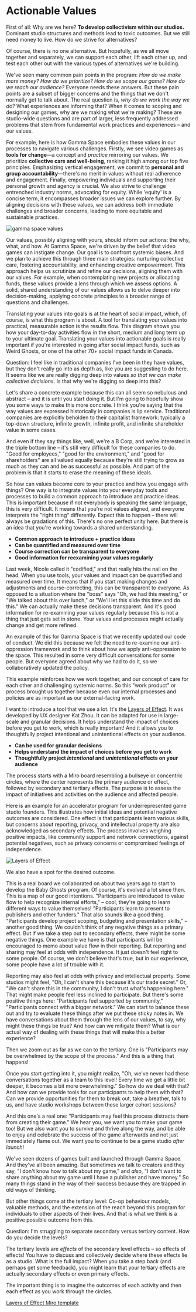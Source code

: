 # Actionable Values

First of all: Why are we here? **To develop collectivism within our studios.** Dominant studio structures and methods lead to toxic outcomes. But we still need money to live. How do we strive for alternatives? 

Of course, there is no one alternative. But hopefully, as we all move together and separately, we can support each other, lift each other up, and test each other out with the various types of alternatives we're building.

We've seen many common pain points in the program: *How do we make more money? How do we prioritize? How do we scope our game? How do we reach our audience?* Everyone needs these answers. But these pain points are a subset of bigger concerns and the things that we don't normally get to talk about. The real question is, *why do we work the way we do*? What experiences are informing that? When it comes to scoping and designing our games, why are we making what we're making? These are studio-wide questions and are part of larger, less frequently addressed problems that stem from fundamental work practices and experiences – and our values.

For example, here is how Gamma Space embodies these values in our processes to navigate various challenges. Firstly, we see video games as **tools for change**—a concept and *practice* mirroring our values. We prioritize **collective care and well-being**, ranking it high among our top five principles. Emphasizing vertical engagement, we commit to **personal and group accountability**—there's no merit in values without real adherence and engagement. Finally, empowering individuals and supporting their personal growth and agency is crucial. We also strive to challenge entrenched industry norms, advocating for equity. While 'equity' is a concise term, it encompasses broader issues we can explore further. By aligning decisions with these values, we can address both immediate challenges and broader concerns, leading to more equitable and sustainable practices.

![gamma space values](img/gamma-space-values.jpg)

Our values, possibly aligning with yours, should inform our actions: the why, what, and how. At Gamma Space, we're driven by the belief that video games can instigate change. Our goal is to confront systemic biases. And we plan to achieve this through three main strategies: nurturing collective care, fostering accountability, and enhancing creative empowerment. This approach helps us scrutinize and refine our decisions, aligning them with our values. For example, when contemplating new projects or allocating funds, these values provide a lens through which we assess options. A solid, shared understanding of our values allows us to delve deeper into decision-making, applying concrete principles to a broader range of questions and challenges.

Translating your values into goals is at the heart of social impact, which, of course, is what this program is about. A tool for translating your values into practical, measurable action is the results flow. This diagram shows you how your day-to-day activities flow in the short, medium and long term up to your ultimate goal. Translating your values into actionable goals is really important if you're interested in going after social impact funds, such as Weird Ghosts, or one of the other 70+ social impact funds in Canada.

Question: I feel like in traditional companies I've been in they have values, but they don't really go into as depth as, like you are suggesting to do here. It seems like we are really digging deep into values *so that we can make collective decisions*. Is that why we're digging so deep into this?

Let's share a concrete example because this can all seem so nebulous and abstract – and it is until you start doing it. But I'm going to hopefully show you some ways to make this more concrete. I think you're saying that the way values are expressed historically in companies is lip service. Traditional companies are explicitly beholden to their capitalist framework: typically a top-down structure, infinite growth, infinite profit, and infinite shareholder value in some cases. 

And even if they say things like, well, we're a B Corp, and we're interested in the triple bottom line – it's still very difficult for these companies to do. "Good for employees," "good for the environment," and "good for shareholders" are all valued equally because they're still trying to grow as much as they can and be as successful as possible. And part of the problem is that it starts to erase the meaning of these ideals.

So how can values become core to your practice and how you engage with things? One way is to integrate values into your everyday tools and processes to build a common approach to introduce and practice ideas. This is important because if not everybody is speaking the same language, this is very difficult. It means that you're not values aligned, and everyone interprets the "right thing" differently. Expect this to happen – there will always be gradations of this. There's no one perfect unity here. But there is an idea that you're working towards a shared understanding.

- **Common approach to introduce + practice ideas**
- **Can be quantified and measured over time**
- **Course correction can be transparent to everyone**
- **Good information for reexamining your values regularly**

Last week, Nicole called it "codified," and that really hits the nail on the head. When you use tools, your values and impact can be quantified and measured over time. It means that if you start making changes and adjustments and course-correcting, this can be transparent to everyone. As opposed to a situation where the "boss" says "Oh, we had this meeting," or "We talked about this over lunch," or "We'll let this slide this time and do this." We can actually make these decisions transparent. And it's good information for re-examining your values regularly because this is not a thing that just gets set in stone. Your values and processes might actually change and get more refined.

An example of this for Gamma Space is that we recently updated our code of conduct. We did this because we felt the need to re-examine our anti-oppression framework and to think about how we apply anti-oppression to the space. This resulted in some very difficult conversations for some people. But everyone agreed about why we had to do it, so we collaboratively updated the policy.

This example reinforces how we work together, and our concept of care for each other and challenging systemic norms. So this "work product" or process brought us together because even our internal processes and policies are as important as our external-facing work. 

I want to introduce a tool that we use a lot. It's the [Layers of Effect](https://www.designethically.com/layers). It was developed by UX designer Kat Zhou. It can be adapted for use in large-scale and granular decisions. It helps understand the impact of choices before you get to work, which is really important! And it allows you to thoughtfully project intentional and unintentional effects on your audience.

- **Can be used for granular decisions**
- **Helps understand the impact of choices before you get to work**
- **Thoughtfully project _intentional_ and _unintentional_ effects on your audience**

The process starts with a Miro board resembling a bullseye or concentric circles, where the center represents the primary audience or effect, followed by secondary and tertiary effects. The purpose is to assess the impact of initiatives and activities on the audience and affected people.

Here is an example for an accelerator program for underrepresented game studio founders. This illustrates how initial ideas and potential negative outcomes are considered. One effect is that participants learn various skills, but concerns about reporting, privacy, and intellectual property are also acknowledged as secondary effects. The process involves weighing positive impacts, like community support and network connections, against potential negatives, such as privacy concerns or compromised feelings of independence.

![Layers of Effect](img/layers-of-effect.jpg)

We also have a spot for the desired outcome.

This is a real board we collaborated on about two years ago to start to develop the Baby Ghosts program. Of course, it's evolved a lot since then. This is a map of our good intentions. "Participants are introduced to value flow to help recognize internal efforts," – cool, they're going to learn different ways to value themselves! "Participants learn to present to publishers and other funders." That also sounds like a good thing. "Participants develop project scoping, budgeting and presentation skills," – another good thing. We couldn't think of any negative things as a primary effect. But if we take a step out to secondary effects, there might be some negative things. One example we have is that participants will be encouraged to memo about value flow in their reporting. But reporting and sharing may feel at odds with independence. It just doesn't feel right to some people. Of course, we don't believe that's true, but in our experience, some people have a lot of trouble with it.

Reporting may also feel at odds with privacy and intellectual property. Some studios might feel, "Oh, I can't share this because it's our trade secret." Or, "We can't share this in the community, I don't trust what's happening here." That might make people feel less inclined to participate. But there's some positive things here: "Participants feel supported by community," "Participants connect with a bigger network." We can start to balance these out and try to evaluate these things after we put these sticky notes in. We have conversations about them through the lens of our values, to say, why might these things be true? And how can we mitigate them? What is our actual way of dealing with these things that will make this a better experience?

Then we zoom out as far as we can to the tertiary. One is "Participants may be overwhelmed by the scope of the process." And this is a thing that happens! 

Once you start getting into it, you might realize, "Oh, we've never had these conversations together as a team to this level! Every time we get a little bit deeper, it becomes a bit more overwhelming." So how do we deal with that? And how can we provide tools for our participants to help them with that? Can we provide opportunities for them to break out, take a breather, talk to us, and have studio workshops between these larger cohort sessions?

And this one's a real one: "Participants may feel this process distracts them from creating their game." We hear you, we want you to make your game too! But we also want you to survive and thrive along the way, and be able to enjoy and celebrate the success of the game afterwards and not just immediately flame out. We want you to continue to be a game studio *after launch*!

We've seen dozens of games built and launched through Gamma Space. And they've all been amazing. But sometimes we talk to creators and they say, "I don't know how to talk about my game," and *also*, "I don't want to share anything about my game until I have a publisher and have money." So many things stand in the way of their success because they are trapped in old ways of thinking.

But other things come at the tertiary level: Co-op behaviour models, valuable methods, and the extension of the reach beyond this program for individuals to other aspects of their lives. And that is what we think is a positive possible outcome from this. 

Question: I'm struggling to separate secondary versus tertiary content. How do you decide the levels?

The tertiary levels are *effects* of the secondary level effects – so effects of effects! You have to discuss and collectively decide where these effects lie as a studio. What is the full impact? When you take a step back (and perhaps get some feedback), you might learn that your tertiary effects are actually secondary effects or even primary effects. 

The important thing is to imagine the outcomes of each activity and then each effect as you work through the circles.

[Layers of Effect Miro template](#)